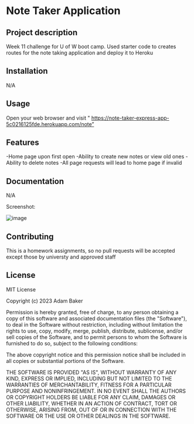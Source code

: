 # Note Taker Application

## Project description

Week 11 challenge for U of W boot camp. Used starter code to creates routes for the note taking application and deploy it to Heroku

## Installation

N/A

## Usage

Open your web browser and visit " https://note-taker-express-app-5c0216125fde.herokuapp.com/note”

## Features

-Home page upon first open
-Ability to create new notes or view old ones
-Ability to delete notes
-All page requests will lead to home page if invalid

## Documentation

N/A

Screenshot:

![image](https://github.com/bakeradm6/11-note-taker/assets/123577761/a9f9994f-098d-4ea9-ba54-a0add62f8b9c)

## Contributing

This is a homework assignments, so no pull requests will be accepted except those by universty and approved staff

## License

MIT License

Copyright (c) 2023 Adam Baker

Permission is hereby granted, free of charge, to any person obtaining a copy
of this software and associated documentation files (the "Software"), to deal
in the Software without restriction, including without limitation the rights
to use, copy, modify, merge, publish, distribute, sublicense, and/or sell
copies of the Software, and to permit persons to whom the Software is
furnished to do so, subject to the following conditions:

The above copyright notice and this permission notice shall be included in all
copies or substantial portions of the Software.

THE SOFTWARE IS PROVIDED "AS IS", WITHOUT WARRANTY OF ANY KIND, EXPRESS OR
IMPLIED, INCLUDING BUT NOT LIMITED TO THE WARRANTIES OF MERCHANTABILITY,
FITNESS FOR A PARTICULAR PURPOSE AND NONINFRINGEMENT. IN NO EVENT SHALL THE
AUTHORS OR COPYRIGHT HOLDERS BE LIABLE FOR ANY CLAIM, DAMAGES OR OTHER
LIABILITY, WHETHER IN AN ACTION OF CONTRACT, TORT OR OTHERWISE, ARISING FROM,
OUT OF OR IN CONNECTION WITH THE SOFTWARE OR THE USE OR OTHER DEALINGS IN THE
SOFTWARE.

